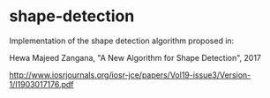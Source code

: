 # shape-detection

Implementation of the shape detection algorithm proposed in:

Hewa Majeed Zangana, "A New Algorithm for Shape Detection", 2017

http://www.iosrjournals.org/iosr-jce/papers/Vol19-issue3/Version-1/I1903017176.pdf
